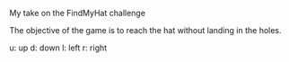 My take on the FindMyHat challenge

The objective of the game is to reach the hat without landing in the holes.

u: up
d: down
l: left
r: right

